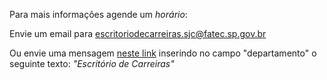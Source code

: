 Para mais informações agende um *horário*:

Envie um email para escritoriodecarreiras.sjc@fatec.sp.gov.br

Ou envie uma mensagem [neste link](http://fatecsjc-prd.azurewebsites.net/contato.php) inserindo no campo "departamento" o seguinte texto: _"Escritório de Carreiras"_
